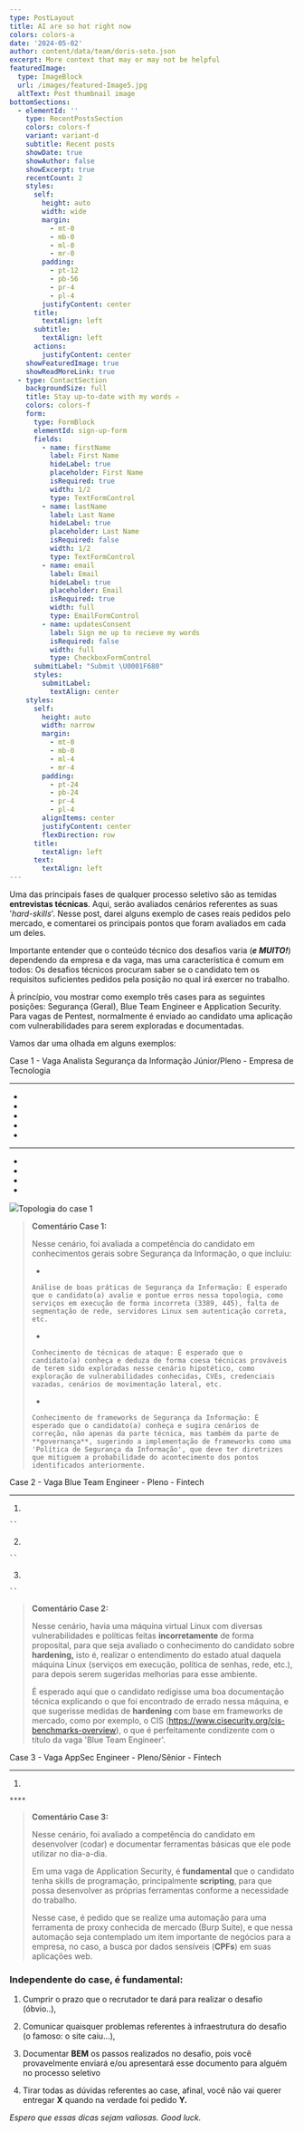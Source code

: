 ```yaml
---
type: PostLayout
title: AI are so hot right now
colors: colors-a
date: '2024-05-02'
author: content/data/team/doris-soto.json
excerpt: More context that may or may not be helpful
featuredImage:
  type: ImageBlock
  url: /images/featured-Image5.jpg
  altText: Post thumbnail image
bottomSections:
  - elementId: ''
    type: RecentPostsSection
    colors: colors-f
    variant: variant-d
    subtitle: Recent posts
    showDate: true
    showAuthor: false
    showExcerpt: true
    recentCount: 2
    styles:
      self:
        height: auto
        width: wide
        margin:
          - mt-0
          - mb-0
          - ml-0
          - mr-0
        padding:
          - pt-12
          - pb-56
          - pr-4
          - pl-4
        justifyContent: center
      title:
        textAlign: left
      subtitle:
        textAlign: left
      actions:
        justifyContent: center
    showFeaturedImage: true
    showReadMoreLink: true
  - type: ContactSection
    backgroundSize: full
    title: Stay up-to-date with my words ✍️
    colors: colors-f
    form:
      type: FormBlock
      elementId: sign-up-form
      fields:
        - name: firstName
          label: First Name
          hideLabel: true
          placeholder: First Name
          isRequired: true
          width: 1/2
          type: TextFormControl
        - name: lastName
          label: Last Name
          hideLabel: true
          placeholder: Last Name
          isRequired: false
          width: 1/2
          type: TextFormControl
        - name: email
          label: Email
          hideLabel: true
          placeholder: Email
          isRequired: true
          width: full
          type: EmailFormControl
        - name: updatesConsent
          label: Sign me up to recieve my words
          isRequired: false
          width: full
          type: CheckboxFormControl
      submitLabel: "Submit \U0001F680"
      styles:
        submitLabel:
          textAlign: center
    styles:
      self:
        height: auto
        width: narrow
        margin:
          - mt-0
          - mb-0
          - ml-4
          - mr-4
        padding:
          - pt-24
          - pb-24
          - pr-4
          - pl-4
        alignItems: center
        justifyContent: center
        flexDirection: row
      title:
        textAlign: left
      text:
        textAlign: left
---
```

Uma das principais fases de qualquer processo seletivo são as temidas **entrevistas técnicas**. Aqui, serão avaliados cenários referentes as suas '*hard-skills*'. Nesse post, darei alguns exemplo de cases reais pedidos pelo mercado, e comentarei os principais pontos que foram avaliados em cada um deles. 

Importante entender que o conteúdo técnico dos desafios varia (***e MUITO!***) dependendo da empresa e da vaga, mas uma característica é comum em todos: Os desafios técnicos procuram saber se o candidato tem os requisitos suficientes pedidos pela posição no qual irá exercer no trabalho.

À princípio, vou mostrar como exemplo três cases para as seguintes posições: Segurança (Geral), Blue Team Engineer e Application Security. Para vagas de Pentest, normalmente é enviado ao candidato uma aplicação com vulnerabilidades para serem exploradas e documentadas.

Vamos dar uma olhada em alguns exemplos:

Case 1 - Vaga Analista Segurança da Informação Júnior/Pleno -  Empresa de Tecnologia

****

*



*



*



*



*



****

*



*



*



*



![](https://www.securitytalents.com.br/~gitbook/image?url=https%3A%2F%2F472801866-files.gitbook.io%2F%7E%2Ffiles%2Fv0%2Fb%2Fgitbook-x-prod.appspot.com%2Fo%2Fspaces%252FKpzbmVVVqtAyWCAnmCBJ%252Fuploads%252FyJOOOFkaw4A2mHb8Ze6Y%252FScreenshot%25202024-09-24%2520at%252021.29.28.png%3Falt%3Dmedia%26token%3D25debb3e-54f6-45f9-967b-e69ffaa18e72\&width=768\&dpr=4\&quality=100\&sign=42f478c1\&sv=1)Topologia do case 1

> **Comentário Case 1:** 
>
> Nesse cenário, foi avaliada a competência do candidato em conhecimentos gerais sobre Segurança da Informação, o que incluiu: 
>
> *
>
>     Análise de boas práticas de Segurança da Informação: É esperado que o candidato(a) avalie e pontue erros nessa topologia, como serviços em execução de forma incorreta (3389, 445), falta de segmentação de rede, servidores Linux sem autenticação correta, etc.
>
> *
>
>     Conhecimento de técnicas de ataque: É esperado que o candidato(a) conheça e deduza de forma coesa técnicas prováveis de terem sido exploradas nesse cenário hipotético, como exploração de vulnerabilidades conhecidas, CVEs, credenciais vazadas, cenários de movimentação lateral, etc.
>
> *
>
>     Conhecimento de frameworks de Segurança da Informação: É esperado que o candidato(a) conheça e sugira cenários de correção, não apenas da parte técnica, mas também da parte de **governança**, sugerindo a implementação de frameworks como uma 'Política de Segurança da Informação', que deve ter diretrizes que mitiguem a probabilidade do acontecimento dos pontos  identificados anteriormente.

Case 2 - Vaga Blue Team Engineer - Pleno - Fintech

****

1.

    ``

2.

    ``

3.

    ``

> **Comentário Case 2:** 
>
> Nesse cenário, havia uma máquina virtual Linux com diversas vulnerabilidades e políticas feitas **incorretamente** de forma proposital, para que seja avaliado o conhecimento do candidato sobre **hardening,** isto é, realizar o entendimento do estado atual daquela máquina Linux (serviços em execução, política de senhas, rede, etc.), para depois serem sugeridas melhorias para esse ambiente.
>
> É esperado aqui que o candidato redigisse uma boa documentação técnica explicando o que foi encontrado de errado nessa máquina, e que sugerisse medidas de **hardening** com base em frameworks de mercado, como por exemplo, o CIS (<https://www.cisecurity.org/cis-benchmarks-overview>), o que é perfeitamente condizente com o título da vaga 'Blue Team Engineer'.

Case 3 - Vaga AppSec Engineer - Pleno/Sênior - Fintech





****

1.

    ****

> **Comentário Case 3:** 
>
> Nesse cenário, foi avaliado a competência do candidato em desenvolver (codar) e documentar ferramentas básicas que ele pode utilizar no dia-a-dia. 
>
> Em uma vaga de Application Security, é **fundamental** que o candidato tenha skills de programação, principalmente **scripting**, para que possa desenvolver as próprias ferramentas conforme a necessidade do trabalho.
>
> Nesse case, é pedido que se realize uma automação para uma ferramenta de proxy conhecida de mercado (Burp Suite), e que nessa automação seja contemplado um item importante de negócios para a empresa, no caso, a busca por dados sensíveis (**CPFs**) em suas aplicações web.

### Independente do case, é fundamental:



<!---->

1.  Cumprir o prazo que o recrutador te dará para realizar o desafio (óbvio..),

2.  Comunicar quaisquer problemas referentes à infraestrutura do desafio (o famoso: o site caiu...),

3.  Documentar **BEM** os passos realizados no desafio, pois você provavelmente enviará e/ou apresentará esse documento para alguém no processo seletivo

4.  Tirar todas as dúvidas referentes ao case, afinal, você não vai querer entregar **X** quando na verdade foi pedido **Y.**

*Espero que essas dicas sejam valiosas.
Good luck.*
